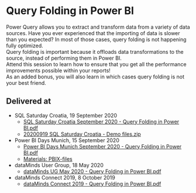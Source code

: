 # Query Folding in Power BI  
Power Query allows you to extract and transform data from a variety of data sources. Have you ever experienced that the importing of data is slower than you expected? In most of those cases, query folding is not happening fully optimized.  
Query folding is important because it offloads data transformations to the source, instead of performing them in Power BI.  
Attend this session to learn how to ensure that you get all the performance improvements possible within your reports!  
As an added bonus, you will also learn in which cases query folding is not your best friend.

## Delivered at
* SQL Saturday Croatia, 19 September 2020
  * [SQL Saturday Croatia September 2020 - Query Folding in Power BI.pdf](https://github.com/NickyvVr/talks/blob/master/slides/SQL%20Saturday%20Croatia%20September%202020%20-%20Query%20Folding%20in%20Power%20BI.pdf)
  * [20200919 SQL Saturday Croatia - Demo files.zip](https://github.com/NickyvVr/talks/blob/master/materials/20200919%20SQL%20Saturday%20Croatia%20-%20Demo%20files.zip)
* Power BI Days Munich, 15 September 2020
  * [Power BI Days Munich September 2020 - Query Folding in Power BI.pdf](https://github.com/NickyvVr/talks/blob/master/slides/Power%20BI%20Days%20Munich%20September%202020%20-%20Query%20Folding%20in%20Power%20BI.pdf)
  * [Materials: PBIX-files](https://github.com/NickyvVr/talks/raw/master/materials/20200915%20Power%20BI%20Days%20Munich%20-%20Demo%20files.zip)
* dataMinds User Group, 18 May 2020  
  * [dataMinds UG May 2020 - Query Folding in Power BI.pdf](https://github.com/NickyvVr/talks/blob/master/slides/dataMinds%20UG%20May%202020%20-%20Query%20Folding%20in%20Power%20BI.pdf)
* dataMinds Connect 2019, 8 October 2019  
  * [dataMinds Connect 2019 - Query Folding in Power BI.pdf](https://github.com/NickyvVr/talks/blob/master/slides/dataMinds%20Connect%202019%20-%20Query%20Folding%20in%20Power%20BI.pdf)
